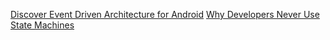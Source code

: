 [Discover Event Driven Architecture for Android](https://proandroiddev.com/discovering-event-driven-architecture-for-android-717e6332065e)
[Why Developers Never Use State Machines](https://skorks.com/2011/09/why-developers-never-use-state-machines/)